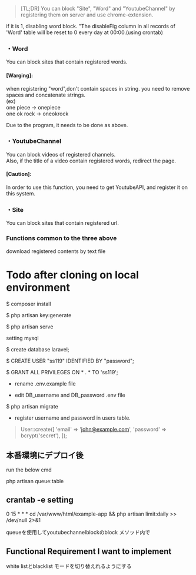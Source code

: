 >[TL;DR]
You can block "Site", "Word" and "YoutubeChannel" by registering them on server and use chrome-extension.


if it is 1, disabling word block.
"The disableFlg column in all records of 'Word' table will be reset to 0 every day at 00:00.(using crontab)



### ・Word
You can block sites that contain registered words.

#### **[Warging]**:
when registering "word",don't contain spaces in string.
you need to remove spaces and concatenate strings.<br />
(ex)<br />
one piece -> onepiece <br />
one ok rock -> oneokrock

Due to the program, it needs to be done as above.

### ・YoutubeChannel

You can block videos of registered channels.<br />
Also, if the title of a video contain registered words, redirect the page.

#### **[Caution]**:
In order to use this function, you need to get YoutubeAPI, and register it on this system.

### ・Site
You can block sites that contain registered url.

### Functions common to the three above
download registered contents by text file

# Todo after cloning on local environment
$ composer install

$ php artisan key:generate

$ php artisan serve

 setting mysql

$ create database laravel;

$ CREATE USER "ss119" IDENTIFIED BY "password";

$ GRANT ALL PRIVILEGES ON * . * TO 'ss119';

- rename .env.example file

- edit DB_username and DB_password .env file 

$ php artisan migrate

- register username and password in users table.
> User::create([
    'email' => 'john@example.com',
    'password' => bcrypt('secret'),
]);


## 本番環境にデプロイ後

run the below cmd

php artisan queue:table


## crantab -e setting
0 15 * * * cd /var/www/html/example-app && php artisan limit:daily >> /dev/null 2>&1

queueを使用してyoutubechannelblockのblock メソッド内で　

## Functional Requirement I want to implement

white listとblacklist モードを切り替えれるようにする






